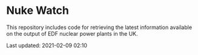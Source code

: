 # Nuke Watch

This repository includes code for retrieving the latest information available on the output of EDF nuclear power plants in the UK.

Last updated: 2021-02-09 02:10